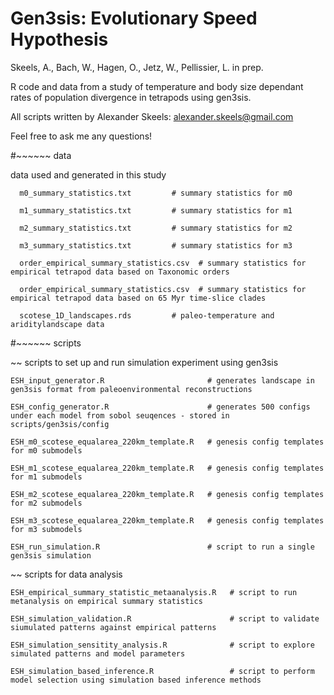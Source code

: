# Gen3sis: Evolutionary Speed Hypothesis

Skeels, A., Bach, W., Hagen, O., Jetz, W., Pellissier, L. in prep. 

R code and data from a study of temperature and body size dependant rates of population divergence in tetrapods using gen3sis.

All scripts written by Alexander Skeels: alexander.skeels@gmail.com

Feel free to ask me any questions!

#~~~~~~ data

data used and generated in this study

      m0_summary_statistics.txt         # summary statistics for m0
  
      m1_summary_statistics.txt         # summary statistics for m1
  
      m2_summary_statistics.txt         # summary statistics for m2
  
      m3_summary_statistics.txt         # summary statistics for m3
      
      order_empirical_summary_statistics.csv  # summary statistics for empirical tetrapod data based on Taxonomic orders
      
      order_empirical_summary_statistics.csv  # summary statistics for empirical tetrapod data based on 65 Myr time-slice clades
  
      scotese_1D_landscapes.rds         # paleo-temperature and ariditylandscape data 
      

  
#~~~~~~ scripts

~~ scripts to set up and run simulation experiment using gen3sis
  
    ESH_input_generator.R                       # generates landscape in gen3sis format from paleoenvironmental reconstructions
  
    ESH_config_generator.R                      # generates 500 configs under each model from sobol seuqences - stored in scripts/gen3sis/config
    
    ESH_m0_scotese_equalarea_220km_template.R   # genesis config templates for m0 submodels

    ESH_m1_scotese_equalarea_220km_template.R   # genesis config templates for m1 submodels
  
    ESH_m2_scotese_equalarea_220km_template.R   # genesis config templates for m2 submodels
  
    ESH_m3_scotese_equalarea_220km_template.R   # genesis config templates for m3 submodels
  
    ESH_run_simulation.R                        # script to run a single gen3sis simulation
    
~~ scripts for data analysis
    
    ESH_empirical_summary_statistic_metaanalysis.R   # script to run metanalysis on empirical summary statistics
    
    ESH_simulation_validation.R                      # script to validate siumulated patterns against empirical patterns
    
    ESH_simulation_sensitity_analysis.R              # script to explore simulated patterns and model parameters
    
    ESH_simulation_based_inference.R                 # script to perform model selection using simulation based inference methods
    
